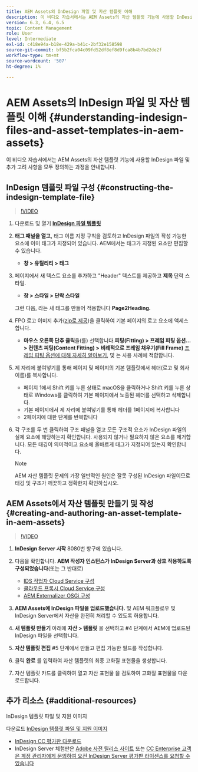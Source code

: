 ```yaml
---
title: AEM Assets의 InDesign 파일 및 자산 템플릿 이해
description: 이 비디오 자습서에서는 AEM Assets의 자산 템플릿 기능에 사용할 InDesign 파일 및 추가 고려 사항을 모두 정의하는 과정을 안내합니다.
version: 6.3, 6.4, 6.5
topic: Content Management
role: User
level: Intermediate
exl-id: c418e94a-b18e-429a-b41c-2bf32e158598
source-git-commit: bf5b2fca04c09fd52df8ef8d9fca8b4b7bd2de2f
workflow-type: tm+mt
source-wordcount: '507'
ht-degree: 1%

---
```


# AEM Assets의 InDesign 파일 및 자산 템플릿 이해 {#understanding-indesign-files-and-asset-templates-in-aem-assets}

이 비디오 자습서에서는 AEM Assets의 자산 템플릿 기능에 사용할 InDesign 파일 및 추가 고려 사항을 모두 정의하는 과정을 안내합니다.

## InDesign 템플릿 파일 구성 {#constructing-the-indesign-template-file}

>[!VIDEO](https://video.tv.adobe.com/v/19293/?quality=9&learn=on)

1. 다운로드 및 열기 [**InDesign 파일 템플릿**](assets/asset-templates-tutorial-video--supporting-files.zip)
2. **태그 패널을 열고,** 태그 이름 지정 규칙을 검토하고 InDesign 파일의 작성 가능한 요소에 이미 태그가 지정되어 있습니다. AEM에서는 태그가 지정된 요소만 편집할 수 있습니다.

   * **창 > 유틸리티 > 태그**

3. 페이지에서 새 텍스트 요소를 추가하고 &quot;Header&quot; 텍스트를 제공하고 **제목** 단락 스타일.

   * **창 > 스타일 > 단락 스타일**

   그런 다음, 라는 새 태그를 만들어 적용합니다 **Page2Heading.**

4. FPO 로고 이미지 추가([zip로 제공](assets/asset-templates-tutorial-video--supporting-files.zip))을 클릭하여 기본 페이지의 로고 요소에 액세스합니다.

   * **마우스 오른쪽 단추 클릭**&#x200B;을(를) 선택합니다.**피팅(Fitting) > 프레임 피팅 옵션... > 컨텐츠 피팅(Content Fitting) > 비례적으로 프레임 채우기(Fill Frame)**
   [프레임 피팅 옵션에 대해 자세히 알아보기](https://helpx.adobe.com/indesign/using/frames-objects.html#fitting_objects_to_frames), 및 는 사용 사례에 적합합니다.

5. 제 자리에 붙여넣기를 통해 페이지 및 페이지의 기본 템플릿에서 헤더(로고 및 회사 이름)를 복사합니다.

   * 페이지 1에서 Shift 키를 누른 상태로 macOS을 클릭하거나 Shift 키를 누른 상태로 Windows를 클릭하여 기본 페이지에서 노출된 헤더를 선택하고 삭제합니다.
   * 기본 페이지에서 제 자리에 붙여넣기를 통해 헤더를 1페이지에 복사합니다
   * 2페이지에 대한 단계를 반복합니다

6. 각 구조를 두 번 클릭하여 구조 패널을 열고 모든 구조적 요소가 InDesign 파일의 실제 요소에 해당하는지 확인합니다. 사용되지 않거나 필요하지 않은 요소를 제거합니다. 모든 태깅이 의미적이고 요소에 올바르게 태그가 지정되어 있는지 확인합니다.

   >[!NOTE]
   >
   >AEM 자산 템플릿 문제의 가장 일반적인 원인은 잘못 구성된 InDesign 파일이므로 태깅 및 구조가 깨끗하고 정확한지 확인하십시오.

## AEM Assets에서 자산 템플릿 만들기 및 작성 {#creating-and-authoring-an-asset-template-in-aem-assets}

>[!VIDEO](https://video.tv.adobe.com/v/19294/?quality=9&learn=on)

1. **InDesign Server 시작** 8080번 항구에 있습니다.
2. 다음을 확인합니다. **AEM 작성자 인스턴스가 InDesign Server과 상호 작용하도록 구성되었습니다**(또는 그 반대로)

   * [IDS 작업자 Cloud Service 구성](http://localhost:4502/etc/cloudservices/proxy/ids.html)
   * [클라우드 프록시 Cloud Service 구성](http://localhost:4502/etc/cloudservices/proxy.html)
   * [AEM Externalizer OSGi 구성](http://localhost:4502/system/console/configMgr)

3. **AEM Assets에 InDesign 파일을 업로드했습니다.** 및 AEM 워크플로우 및 InDesign Server에서 자산을 완전히 처리할 수 있도록 허용합니다.
4. **새 템플릿 만들기** 아래에 **자산 > 템플릿** 을 선택하고 #4 단계에서 AEM에 업로드된 InDesign 파일을 선택합니다.
5. **자산 템플릿 편집** #5 단계에서 만들고 편집 가능한 필드를 작성합니다.
6. 클릭 **완료** 를 입력하여 자산 템플릿의 최종 고화질 표현물을 생성합니다.
7. 자산 템플릿 카드를 클릭하여 열고 자산 표현물 을 검토하여 고화질 표현물을 다운로드합니다.

## 추가 리소스 {#additional-resources}

InDesign 템플릿 파일 및 지원 이미지

다운로드 [InDesign 템플릿 파일 및 지원 이미지](assets/asset-templates-tutorial-video--supporting-files-1.zip)

* [InDesign CC 평가판 다운로드](https://creative.adobe.com/products/download/indesign)
* InDesign Server 체험판은 [Adobe 사전 릴리스 사이트](https://www.adobeprerelease.com/) 또는 [CC Enterprise 고객은 계정 관리자에게 문의하여 오전 InDesign Server 평가판 라이센스를 요청할 수 있습니다](https://www.adobe.com/products/indesignserver/faq.html)
